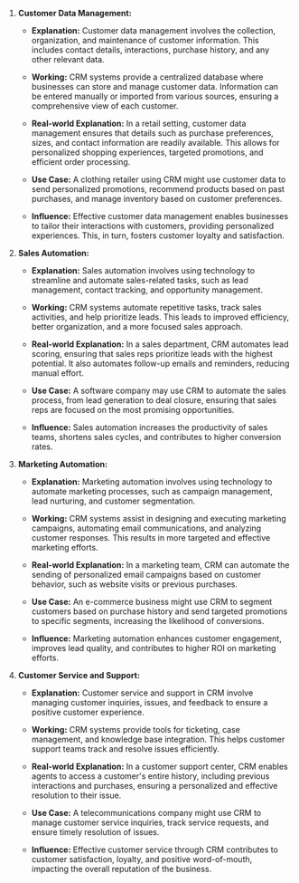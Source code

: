 1. **Customer Data Management:** 
   - **Explanation:** Customer data management involves the collection, organization, and maintenance of customer information. This includes contact details, interactions, purchase history, and any other relevant data.  
   - **Working:** CRM systems provide a centralized database where businesses can store and manage customer data. Information can be entered manually or imported from various sources, ensuring a comprehensive view of each customer.
 
   - **Real-world Explanation:** In a retail setting, customer data management ensures that details such as purchase preferences, sizes, and contact information are readily available. This allows for personalized shopping experiences, targeted promotions, and efficient order processing.

   - **Use Case:** A clothing retailer using CRM might use customer data to send personalized promotions, recommend products based on past purchases, and manage inventory based on customer preferences.

   - **Influence:** Effective customer data management enables businesses to tailor their interactions with customers, providing personalized experiences. This, in turn, fosters customer loyalty and satisfaction.

2. **Sales Automation:**
   - **Explanation:** Sales automation involves using technology to streamline and automate sales-related tasks, such as lead management, contact tracking, and opportunity management.
   - **Working:** CRM systems automate repetitive tasks, track sales activities, and help prioritize leads. This leads to improved efficiency, better organization, and a more focused sales approach.

   - **Real-world Explanation:** In a sales department, CRM automates lead scoring, ensuring that sales reps prioritize leads with the highest potential. It also automates follow-up emails and reminders, reducing manual effort.

   - **Use Case:** A software company may use CRM to automate the sales process, from lead generation to deal closure, ensuring that sales reps are focused on the most promising opportunities.

   - **Influence:** Sales automation increases the productivity of sales teams, shortens sales cycles, and contributes to higher conversion rates.

3. **Marketing Automation:**
   - **Explanation:** Marketing automation involves using technology to automate marketing processes, such as campaign management, lead nurturing, and customer segmentation.
   - **Working:** CRM systems assist in designing and executing marketing campaigns, automating email communications, and analyzing customer responses. This results in more targeted and effective marketing efforts.

   - **Real-world Explanation:** In a marketing team, CRM can automate the sending of personalized email campaigns based on customer behavior, such as website visits or previous purchases.

   - **Use Case:** An e-commerce business might use CRM to segment customers based on purchase history and send targeted promotions to specific segments, increasing the likelihood of conversions.

   - **Influence:** Marketing automation enhances customer engagement, improves lead quality, and contributes to higher ROI on marketing efforts.

4. **Customer Service and Support:**
   - **Explanation:** Customer service and support in CRM involve managing customer inquiries, issues, and feedback to ensure a positive customer experience.
   - **Working:** CRM systems provide tools for ticketing, case management, and knowledge base integration. This helps customer support teams track and resolve issues efficiently.

   - **Real-world Explanation:** In a customer support center, CRM enables agents to access a customer's entire history, including previous interactions and purchases, ensuring a personalized and effective resolution to their issue.

   - **Use Case:** A telecommunications company might use CRM to manage customer service inquiries, track service requests, and ensure timely resolution of issues.

   - **Influence:** Effective customer service through CRM contributes to customer satisfaction, loyalty, and positive word-of-mouth, impacting the overall reputation of the business.
